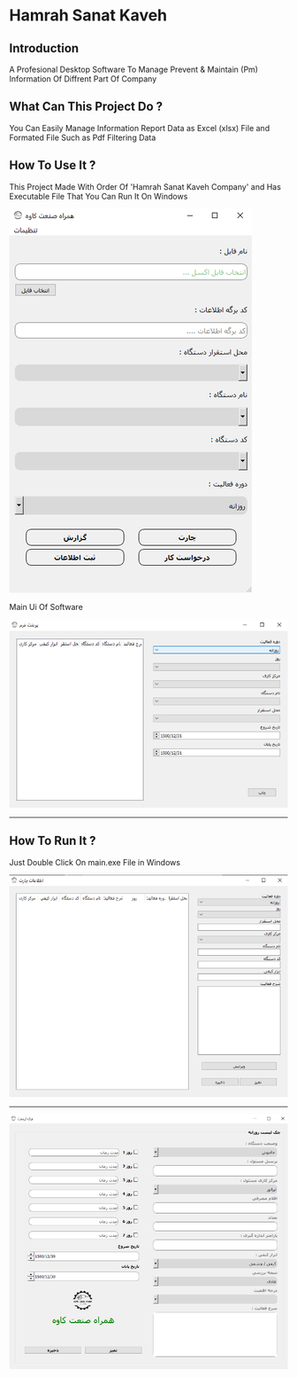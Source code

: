 # Hamrah Sanat Kaveh 

## Introduction
A Profesional Desktop Software To Manage Prevent & Maintain (Pm) Information Of Diffrent Part Of Company

## What Can This Project Do ?

You Can Easily Manage Information
Report Data as Excel (xlsx) File and Formated File Such as Pdf
Filtering Data

## How To Use It ?
This Project Made With Order Of 'Hamrah Sanat Kaveh Company' and Has Executable File That You Can Run It On Windows

![Project Ui1](assets/Design/1.png)

Main Ui Of Software

![Project Ui1](assets/Design/2.png)

-------------------------


## How To Run It ?
Just Double Click On main.exe File in Windows

![Project Ui1](assets/Design/3.png)

------------------------

![Project Ui1](assets/Design/4.png)
